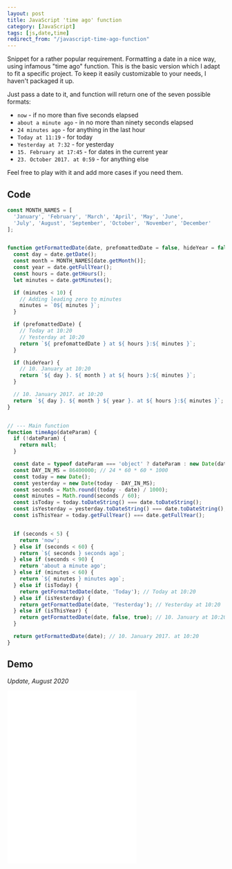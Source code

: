 ```yaml
---
layout: post
title: JavaScript 'time ago' function
category: [JavaScript]
tags: [js,date,time]
redirect_from: "/javascript-time-ago-function"
---
```


Snippet for a rather popular requirement.
Formatting a date in a nice way, using infamous "time ago" function.
This is the basic version which I adapt to fit a specific project.
To keep it easily customizable to your needs, I haven't packaged it up.

Just pass a date to it, and function will return one of the seven possible formats:

<!--more-->

* `now` - if no more than five seconds elapsed
* `about a minute ago` - in no more than ninety seconds elapsed
* `24 minutes ago` - for anything in the last hour
* `Today at 11:19` - for today
* `Yesterday at 7:32` - for yesterday
* `15. February at 17:45` - for dates in the current year
* `23. October 2017. at 0:59` - for anything else

Feel free to play with it and add more cases if you need them.

## Code

```js
const MONTH_NAMES = [
  'January', 'February', 'March', 'April', 'May', 'June',
  'July', 'August', 'September', 'October', 'November', 'December'
];


function getFormattedDate(date, prefomattedDate = false, hideYear = false) {
  const day = date.getDate();
  const month = MONTH_NAMES[date.getMonth()];
  const year = date.getFullYear();
  const hours = date.getHours();
  let minutes = date.getMinutes();

  if (minutes < 10) {
    // Adding leading zero to minutes
    minutes = `0${ minutes }`;
  }

  if (prefomattedDate) {
    // Today at 10:20
    // Yesterday at 10:20
    return `${ prefomattedDate } at ${ hours }:${ minutes }`;
  }

  if (hideYear) {
    // 10. January at 10:20
    return `${ day }. ${ month } at ${ hours }:${ minutes }`;
  }

  // 10. January 2017. at 10:20
  return `${ day }. ${ month } ${ year }. at ${ hours }:${ minutes }`;
}


// --- Main function
function timeAgo(dateParam) {
  if (!dateParam) {
    return null;
  }

  const date = typeof dateParam === 'object' ? dateParam : new Date(dateParam);
  const DAY_IN_MS = 86400000; // 24 * 60 * 60 * 1000
  const today = new Date();
  const yesterday = new Date(today - DAY_IN_MS);
  const seconds = Math.round((today - date) / 1000);
  const minutes = Math.round(seconds / 60);
  const isToday = today.toDateString() === date.toDateString();
  const isYesterday = yesterday.toDateString() === date.toDateString();
  const isThisYear = today.getFullYear() === date.getFullYear();


  if (seconds < 5) {
    return 'now';
  } else if (seconds < 60) {
    return `${ seconds } seconds ago`;
  } else if (seconds < 90) {
    return 'about a minute ago';
  } else if (minutes < 60) {
    return `${ minutes } minutes ago`;
  } else if (isToday) {
    return getFormattedDate(date, 'Today'); // Today at 10:20
  } else if (isYesterday) {
    return getFormattedDate(date, 'Yesterday'); // Yesterday at 10:20
  } else if (isThisYear) {
    return getFormattedDate(date, false, true); // 10. January at 10:20
  }

  return getFormattedDate(date); // 10. January 2017. at 10:20
}
```

## Demo

*Update, August 2020*


<iframe
height='400px'
scrolling='no'
src='//codepen.io/stanko/embed/preview/rNeWbje/?height=400&theme-id=light&default-tab=result' frameborder='no'
allowtransparency='true'
allowfullscreen='true'>
See the Pen <a href='http://codepen.io/stanko/pen/rNeWbje/'>Javascript "time ago" function</a> by Stanko (<a href='http://codepen.io/stanko'>@stanko</a>) on <a href='http://codepen.io'>CodePen</a>.
</iframe>
